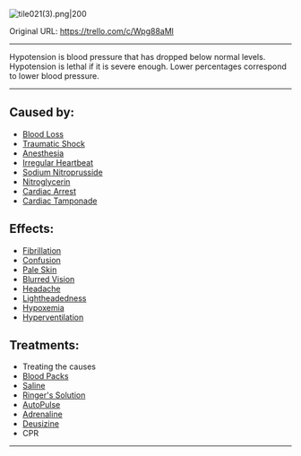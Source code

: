 ![tile021(3).png\|200](/Blood/Hypotension%20-%20Attachments/6718845db30472d958dd7ac9.png)

Original URL: https://trello.com/c/Wpg88aMl

---

Hypotension is blood pressure that has dropped below normal levels. Hypotension is lethal if it is severe enough. Lower percentages correspond to lower blood pressure.

---

## Caused by:

- [Blood Loss](Blood%20Loss.md)
- [Traumatic Shock](../Surgery/Traumatic%20Shock.md)
- [Anesthesia](../Torso/Anesthesia.md)
- [Irregular Heartbeat](../Heart/Irregular%20Heartbeat.md)
- [Sodium Nitroprusside](../Items/Sodium%20Nitroprusside.md)
- [Nitroglycerin](../Items/Nitroglycerin.md)
- [Cardiac Arrest](../Heart/Cardiac%20Arrest.md)
- [Cardiac Tamponade](../Heart/Cardiac%20Tamponade.md)

## Effects:

- [Fibrillation](../Heart/Fibrillation.md)
- [Confusion](../Symptoms/Confusion%201.md)
- [Pale Skin](../Symptoms/Pale%20Skin.md)
- [Blurred Vision](../Symptoms/Blurred%20Vision.md)
- [Headache](../Symptoms/Headache.md)
- [Lightheadedness](../Symptoms/Lightheadedness.md)
- [Hypoxemia](Hypoxemia.md)
- [Hyperventilation](../Lungs/Hyperventilation.md)

## Treatments:

- Treating the causes
- [Blood Packs](../Items/Blood%20Packs.md)
- [Saline](../Items/Saline.md)
- [Ringer's Solution](../Items/Ringer's%20Solution.md)
- [AutoPulse](../Items/AutoPulse.md)
- [Adrenaline](../Items/Adrenaline.md)
- [Deusizine](../Items/Deusizine.md)
- CPR

---

